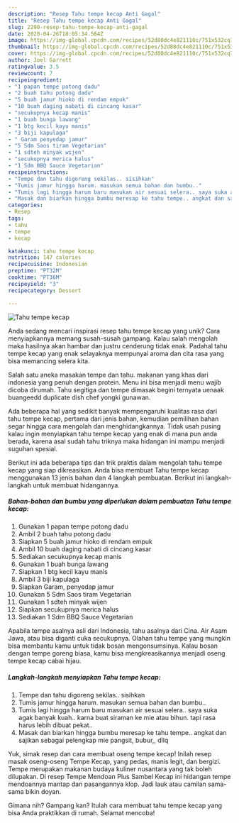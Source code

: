 ```yaml
---
description: "Resep Tahu tempe kecap Anti Gagal"
title: "Resep Tahu tempe kecap Anti Gagal"
slug: 2290-resep-tahu-tempe-kecap-anti-gagal
date: 2020-04-26T18:05:34.564Z
image: https://img-global.cpcdn.com/recipes/52d80dc4e821110c/751x532cq70/tahu-tempe-kecap-foto-resep-utama.jpg
thumbnail: https://img-global.cpcdn.com/recipes/52d80dc4e821110c/751x532cq70/tahu-tempe-kecap-foto-resep-utama.jpg
cover: https://img-global.cpcdn.com/recipes/52d80dc4e821110c/751x532cq70/tahu-tempe-kecap-foto-resep-utama.jpg
author: Joel Garrett
ratingvalue: 3.5
reviewcount: 7
recipeingredient:
- "1 papan tempe potong dadu"
- "2 buah tahu potong dadu"
- "5 buah jamur hioko di rendam empuk"
- "10 buah daging nabati di cincang kasar"
- "secukupnya kecap manis"
- "1 buah bunga lawang"
- "1 btg kecil kayu manis"
- "3 biji kapulaga"
- " Garam penyedap jamur"
- "5 Sdm Saos tiram Vegetarian"
- "1 sdteh minyak wijen"
- "secukupnya merica halus"
- "1 Sdm BBQ Sauce Vegetarian"
recipeinstructions:
- "Tempe dan tahu digoreng sekilas.. sisihkan"
- "Tumis jamur hingga harum. masukan semua bahan dan bumbu.."
- "Tumis lagi hingga harum baru masukan air sesuai selera.. saya suka agak banyak kuah.. karna buat siraman ke mie atau bihun. tapi rasa harus lebih dibuat pekat.."
- "Masak dan biarkan hingga bumbu meresap ke tahu tempe.. angkat dan sajikan sebagai pelengkap mie pangsit, bubur,, dllq"
categories:
- Resep
tags:
- tahu
- tempe
- kecap

katakunci: tahu tempe kecap 
nutrition: 147 calories
recipecuisine: Indonesian
preptime: "PT32M"
cooktime: "PT36M"
recipeyield: "3"
recipecategory: Dessert

---
```



![Tahu tempe kecap](https://img-global.cpcdn.com/recipes/52d80dc4e821110c/751x532cq70/tahu-tempe-kecap-foto-resep-utama.jpg)

Anda sedang mencari inspirasi resep tahu tempe kecap yang unik? Cara menyiapkannya memang susah-susah gampang. Kalau salah mengolah maka hasilnya akan hambar dan justru cenderung tidak enak. Padahal tahu tempe kecap yang enak selayaknya mempunyai aroma dan cita rasa yang bisa memancing selera kita.

Salah satu aneka masakan tempe dan tahu. makanan yang khas dari indonesia yang penuh dengan protein. Menu ini bisa menjadi menu wajib dicoba dirumah. Tahu segitiga dan tempe dimasak begini ternyata uenaak buangeedd duplicate dish chef yongki gunawan.

Ada beberapa hal yang sedikit banyak mempengaruhi kualitas rasa dari tahu tempe kecap, pertama dari jenis bahan, kemudian pemilihan bahan segar hingga cara mengolah dan menghidangkannya. Tidak usah pusing kalau ingin menyiapkan tahu tempe kecap yang enak di mana pun anda berada, karena asal sudah tahu triknya maka hidangan ini mampu menjadi suguhan spesial.


Berikut ini ada beberapa tips dan trik praktis dalam mengolah tahu tempe kecap yang siap dikreasikan. Anda bisa membuat Tahu tempe kecap menggunakan 13 jenis bahan dan 4 langkah pembuatan. Berikut ini langkah-langkah untuk membuat hidangannya.

<!--inarticleads1-->

##### Bahan-bahan dan bumbu yang diperlukan dalam pembuatan Tahu tempe kecap:

1. Gunakan 1 papan tempe potong dadu
1. Ambil 2 buah tahu potong dadu
1. Siapkan 5 buah jamur hioko di rendam empuk
1. Ambil 10 buah daging nabati di cincang kasar
1. Sediakan secukupnya kecap manis
1. Gunakan 1 buah bunga lawang
1. Siapkan 1 btg kecil kayu manis
1. Ambil 3 biji kapulaga
1. Siapkan  Garam, penyedap jamur
1. Gunakan 5 Sdm Saos tiram Vegetarian
1. Gunakan 1 sdteh minyak wijen
1. Siapkan secukupnya merica halus
1. Sediakan 1 Sdm BBQ Sauce Vegetarian


Apabila tempe asalnya asli dari Indonesia, tahu asalnya dari Cina. Air Asam Jawa, atau bisa diganti cuka secukupnya. Olahan tahu tempe yang mungkin bisa membantu kamu untuk tidak bosan mengonsumsinya. Kalau bosan dengan tempe goreng biasa, kamu bisa mengkreasikannya menjadi oseng tempe kecap cabai hijau. 

<!--inarticleads2-->

##### Langkah-langkah menyiapkan Tahu tempe kecap:

1. Tempe dan tahu digoreng sekilas.. sisihkan
1. Tumis jamur hingga harum. masukan semua bahan dan bumbu..
1. Tumis lagi hingga harum baru masukan air sesuai selera.. saya suka agak banyak kuah.. karna buat siraman ke mie atau bihun. tapi rasa harus lebih dibuat pekat..
1. Masak dan biarkan hingga bumbu meresap ke tahu tempe.. angkat dan sajikan sebagai pelengkap mie pangsit, bubur,, dllq


Yuk, simak resep dan cara membuat oseng tempe kecap! Inilah resep masak oseng-oseng Tempe Kecap, yang pedas, manis legit, dan bergizi. Tempe merupakan makanan budaya kuliner nusantara yang tak boleh dilupakan. Di resep Tempe Mendoan Plus Sambel Kecap ini hidangan tempe mendoannya mantap dan pasangannya klop. Jadi lauk atau camilan sama-sama bikin doyan. 

Gimana nih? Gampang kan? Itulah cara membuat tahu tempe kecap yang bisa Anda praktikkan di rumah. Selamat mencoba!
